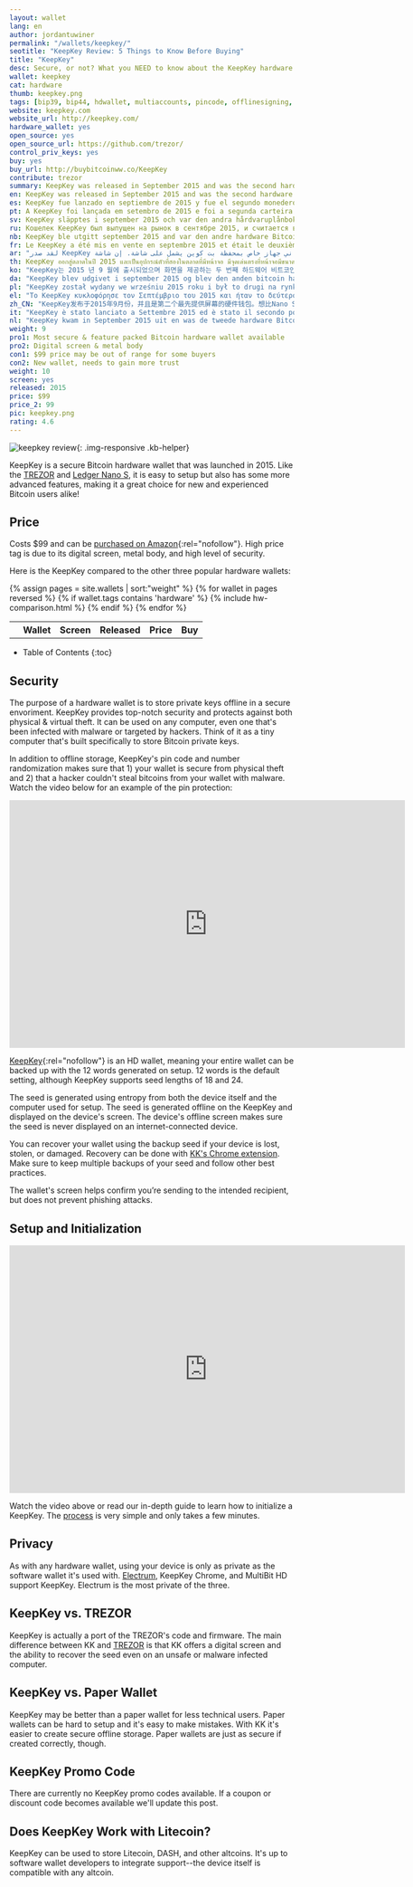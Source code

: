 ```yaml
---
layout: wallet
lang: en
author: jordantuwiner
permalink: "/wallets/keepkey/"
seotitle: "KeepKey Review: 5 Things to Know Before Buying"
title: "KeepKey"
desc: Secure, or not? What you NEED to know about the KeepKey hardware wallet before you buy it. 
wallet: keepkey
cat: hardware
thumb: keepkey.png
tags: [bip39, bip44, hdwallet, multiaccounts, pincode, offlinesigning, coldstorage, hardware]
website: keepkey.com
website_url: http://keepkey.com/
hardware_wallet: yes
open_source: yes
open_source_url: https://github.com/trezor/
control_priv_keys: yes
buy: yes
buy_url: http://buybitcoinww.co/KeepKey
contribute: trezor
summary: KeepKey was released in September 2015 and was the second hardware Bitcoin wallet to offer a screen. The KeepKey's larger screen gives it some extra security features that the Nano S and Trezor lack. 
en: KeepKey was released in September 2015 and was the second hardware Bitcoin wallet to offer a screen. The KeepKey's larger screen gives it some extra security features that the Nano S and Trezor lack. 
es: KeepKey fue lanzado en septiembre de 2015 y fue el segundo monedero hardware Bitcoin en ofrecer una pantalla. La gran pantalla del KeepKey le otorga características de seguridad adicionales de las que el Nano S y el Trezor carecen.
pt: A KeepKey foi lançada em setembro de 2015 e foi a segunda carteira de Bitcoin de hardware a oferecer uma tela. A tela maior do KeepKey oferece alguns recursos de segurança a mais que você não encontra na Nano S e na Trezor.
sv: KeepKey släpptes i september 2015 och var den andra hårdvaruplånboken med skärm. Keepkeys större skärm har extra säkerhetsfunktioner som både Nano S och Trezor saknar.
ru: Кошелек KeepKey был выпущен на рынок в сентябре 2015, и считается вторым кошельком в истории, оборудованным экраном. Большой экран KeepKey позволил разработчикам добавить несколько новых мер защиты, которые отсутствуют в Nano S и Trezor.
nb: KeepKey ble utgitt september 2015 and var den andre hardware Bitcoin lommeboken med skjerm. KeepKey har en litt større skjerm og noen flere sikkerhetsfunksjoner som både Nano S og Trezor ikke har.
fr: Le KeepKey a été mis en vente en septembre 2015 et était le deuxième portefeuille matériel Bitcoin à présenter un écran. Le grand écran du KeepKey offre des aspects sécuritaires que le Nano S et le Trezor n’ont pas.
ar: "لقد صدر KeepKey في سبتمبر 2015، ولقد كان ثاني جهاز خاص بمحفظة بت كوين يشمل على شاشة. إن شاشة KeepKey الكبيرة تعطيك بعض ميزات الحماية والآمان والتي لا يوفرها Nano S و Trezor."
th: KeepKey ออกสู่ตลาดในปี 2015 และเป็นอุปกรณ์ตัวที่สองในตลาดที่มีหน้าจอ มีจุดเด่นตรงที่หน้าจอมีขนาดใหญ่ เพิ่มฟีเจอร์ความปลอดภัยได้มากกว่า Nano S และ Trezor.
ko: "KeepKey는 2015 년 9 월에 출시되었으며 화면을 제공하는 두 번째 하드웨어 비트코인 지갑이었습니다. KeepKey의 더 큰 화면은 Nano S와 Trezor에 없는 몇 가지 추가 보안 기능을 제공합니다."
da: "KeepKey blev udgivet i september 2015 og blev den anden bitcoin hardware-tegnebog som inkluderede en skærm. KeepKeys større skærm giver den nogle ekstra sikkerhedsfunktioner som Nano S og Trezor mangler."
pl: "KeepKey został wydany we wrześniu 2015 roku i był to drugi na rynku portfel sprzętowy Bitcoin z wyświetlaczem. Większy wyświetlacz KeepKey oferuje dodatkowe funkcje zabezpieczeń, których brakuje w  Nano S i Trezor."
el: "Το KeepKey κυκλοφόρησε τον Σεπτέμβριο του 2015 και ήταν το δεύτερο  πορτοφόλι υλισμικού Bitcoin  με οθόνη. Η μεγαλύτερη οθόνη του KeepKey του παρέχει επιπλέον χαρακτηριστικά ασφαλείας  τα οποία δεν διαθέτουν το Nano S και το Trezor."
zh_CN: "KeepKey发布于2015年9月份，并且是第二个最先提供屏幕的硬件钱包。想比Nano S 和Trezor lack，KeepKey的大屏幕带来了额外的安全特性。"
it: "KeepKey è stato lanciato a Settembre 2015 ed è stato il secondo portafoglio hardware di Bitcoin a offrire una schermata. La schermata più grande di KeepKey offre delle funzioni di maggior sicurezza rispetto a Nano S e Trezor lack."
nl: "KeepKey kwam in September 2015 uit en was de tweede hardware Bitcoin wallet met een scherm. Het grotere scherm van de KeepKey geeft enkele extra veiligheidskenmerken die de Nano S en Trezor niet bezitten."
weight: 9
pro1: Most secure & feature packed Bitcoin hardware wallet available
pro2: Digital screen & metal body
con1: $99 price may be out of range for some buyers
con2: New wallet, needs to gain more trust
weight: 10
screen: yes
released: 2015
price: $99
price_2: 99
pic: keepkey.png
rating: 4.6
---
```

![keepkey review][kkh]{: .img-responsive .kb-helper}

KeepKey is a secure Bitcoin hardware wallet that was launched in 2015. Like the [TREZOR](/wallets/trezor/) and [Ledger Nano S](/wallets/ledger-nano-s/), it is easy to setup but also has some more advanced features, making it a great choice for new and experienced Bitcoin users alike! 

## Price 

Costs $99 and can be [purchased on Amazon](http://buybitcoinww.co/KeepKey){:rel="nofollow"}. High price tag is due to its digital screen, metal body, and high level of security.  

Here is the KeepKey compared to the other three popular hardware wallets: 

<div class="post-content">
<table class="hw-comparison">
  <tr>
  	<th></th>
    <th>Wallet</th>
    <th>Screen<br></th>
    <th class="released">Released</th>
    <th>Price</th>
    <th class="wallet-buy">Buy</th>
  </tr>
  {% assign pages = site.wallets | sort:"weight" %}
  {% for wallet in pages reversed %}
  {% if wallet.tags contains 'hardware' %}
  {% include hw-comparison.html %}
  {% endif %}
  {% endfor %}
</table>
</div>

* Table of Contents
{:toc}

## Security

The purpose of a hardware wallet is to store private keys offline in a secure envoriment. KeepKey provides top-notch security and protects against both physical & virtual theft. It can be used on any computer, even one that's been infected with malware or targeted by hackers. Think of it as a tiny computer that's built specifically to store Bitcoin private keys. 

In addition to offline storage, KeepKey's pin code and number randomization makes sure that 1) your wallet is secure from physical theft and 2) that a hacker couldn't steal bitcoins from your wallet with malware. Watch the video below for an example of the pin protection: 

<iframe src="https://player.vimeo.com/video/141067566?title=0&byline=0&portrait=0" width="700" height="438" frameborder="0" webkitallowfullscreen mozallowfullscreen allowfullscreen></iframe>

[KeepKey](http://buybitcoinww.co/KeepKey){:rel="nofollow"} is an HD wallet, meaning your entire wallet can be backed up with the 12 words generated on setup. 12 words is the default setting, although KeepKey supports seed lengths of 18 and 24. 

The seed is generated using entropy from both the device itself and the computer used for setup. The seed is generated offline on the KeepKey and displayed on the device's screen. The device's offline screen makes sure the seed is never displayed on an internet-connected device.

You can recover your wallet using the backup seed if your device is lost, stolen, or damaged. Recovery can be done with [KK's Chrome extension](https://chrome.google.com/webstore/detail/keepkey-wallet/hmldnhmidmcofnbojkgfnibmhmjopbpc). Make sure to keep multiple backups of your seed and follow other best practices. 

The wallet's screen helps confirm you’re sending to the intended recipient, but does not prevent phishing attacks.  

## Setup and Initialization 

<iframe src="https://player.vimeo.com/video/140880803?title=0&byline=0&portrait=0" width="700" height="438" frameborder="0" webkitallowfullscreen mozallowfullscreen allowfullscreen></iframe>

Watch the video above or read our in-depth guide to learn how to initialize a KeepKey. The [process](https://www.keepkey.com/support/get-started/) is very simple and only takes a few minutes.

## Privacy

As with any hardware wallet, using your device is only as private as the software wallet it's used with. [Electrum](/wallets/electrum/), KeepKey Chrome, and MultiBit HD support KeepKey. Electrum is the most private of the three.

## KeepKey vs. TREZOR

KeepKey is actually a port of the TREZOR's code and firmware. The main difference between KK and [TREZOR](/wallets/trezor/) is that KK offers a digital screen and the ability to recover the seed even on an unsafe or malware infected computer. 

## KeepKey vs. Paper Wallet

KeepKey may be better than a paper wallet for less technical users. Paper wallets can be hard to setup and it's easy to make mistakes. With KK it's easier to create secure offline storage. Paper wallets are just as secure if created correctly, though. 

## KeepKey Promo Code

There are currently no KeepKey promo codes available. If a coupon or discount code becomes available we'll update this post. 

## Does KeepKey Work with Litecoin?

KeepKey can be used to store Litecoin, DASH, and other altcoins. It's up to software wallet developers to integrate support--the device itself is compatible with any altcoin. 

[kkh]: /img/keepkey/transactionhand.jpg
[1]: /img/keepkey/1.png
[2]: /img/keepkey/2.png
[3]: /img/keepkey/3.png
[4]: /img/keepkey/4.png
[5]: /img/keepkey/5.png
[6]: /img/keepkey/6.png
[7]: /img/keepkey/7.png
[8]: /img/keepkey/8.png
